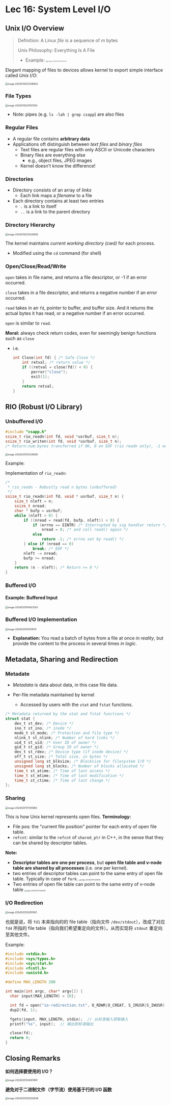 # Lec 16: System Level I/O

## Unix I/O Overview

> Definition: A Linux *file* is a sequence of $m$ bytes
>
> Unix Philosophy: Everything Is A File
>
> - Example: <img src="https://cdn.jsdelivr.net/gh/mtdickens/mtd-images/img/image-20240130221121343.png" alt="image-20240130221121343" style="zoom:33%;" />

Elegant mapping of files to devices allows kernel to export simple interface called *Unix I/O*:

<img src="https://cdn.jsdelivr.net/gh/mtdickens/mtd-images/img/image-20240130221246643.png" alt="image-20240130221246643" style="zoom:50%;" />

### File Types

<img src="https://cdn.jsdelivr.net/gh/mtdickens/mtd-images/img/image-20240130221507932.png" alt="image-20240130221507932" style="zoom:50%;" />

- Note: pipes (e.g. `ls -lah | grep csapp`) are also files

### Regular Files

- A regular file contains **arbitrary data**
- Applications oft distinguish between *text files* and *binary files*
  - Text files are regular files with only ASCII or Unicode characters
  - Binary files are everything else
    - e.g., object files, JPEG images
  - Kernel doesn't know the difference!

### Directories

- Directory consists of an array of *links*
  - Each link maps a *filename* to a file
- Each directory contains at least two entries
  - `.` is a link to itself
  - `..` is a link to the parent directory

### Directory Hierarchy

<img src="https://cdn.jsdelivr.net/gh/mtdickens/mtd-images/img/image-20240130235328935.png" alt="image-20240130235328935" style="zoom:50%;" />

The kernel maintains *current working directory (cwd)* for each process.

- Modified using the `cd` command (for shell)

### Open/Close/Read/Write

`open` takes in file name, and returns a file descriptor, or -1 if an error occurred.

`close` takes in a file descriptor, and returns a negative number if an error occurred.

`read` takes in an `fd`, pointer to buffer, and buffer size. And it returns the actual bytes it has read, or a negative number if an error occurred.

`open` is similar to `read`.

**Moral:** always check return codes, even for seemingly benign functions such as `close`

- i.e.
  ```c
  int Close(int fd) { /* Safe Close */
      int retval; /* return value */
      if ((retval = close(fd)) < 0) {
          perror("close");
          exit(1);
      }
      return retval;
  }
  ```
  

## RIO (Robust I/O Library)

### Unbuffered I/O

```c
#include "csapp.h"
ssize_t rio_readn(int fd, void *usrbuf, size_t n);
ssize_t rio_writen(int fd, void *usrbuf, size_t n);
/* Return:num.bytes transferred if OK, 0 on EOF (rio readn only), -1 on error */
```

<img src="https://cdn.jsdelivr.net/gh/mtdickens/mtd-images/img/image-20240201013239058.png" alt="image-20240201013239058" style="zoom: 50%;" />

Example:

Implementation of `rio_readn`:

```c
/*
 * rio_readn - Robustly read n bytes (unbuffered)
 */
ssize_t rio_readn(int fd, void * usrbuf, size_t n) {
    size_t nleft = n;
    ssize_t nread;
    char * bufp = usrbuf;
    while (nleft > 0) {
        if ((nread = read(fd, bufp, nleft)) < 0) {
            if (errno == EINTR) /* Interrupted by sig handler return */
                nread = 0; /* and call read() again */
            else
                return -1; /* errno set by read() */
        } else if (nread == 0)
            break; /* EOF */
        nleft -= nread;
        bufp += nread;
    }
    return (n - nleft); /* Return >= 0 */
}
```



### Buffered I/O

#### Example: Buffered Input

<img src="https://cdn.jsdelivr.net/gh/mtdickens/mtd-images/img/image-20240201014423243.png" alt="image-20240201014423243" style="zoom:50%;" />

### Buffered I/O Implementation

<img src="https://cdn.jsdelivr.net/gh/mtdickens/mtd-images/img/image-20240201014518113.png" alt="image-20240201014518113" style="zoom:50%;" />

- **Explanation:** You read a batch of bytes from a file at once *in reality*, but provide the content to the process in several times *in logic*.

## Metadata, Sharing and Redirection

### Metadate

- *Metadata* is data about data, in this case file data.

- Per-file metadata maintained by kernel
  - Accessed by users with the `stat` and `fstat` functions.

```c
/* Metadata returned by the stat and fstat functions */
struct stat {
    dev_t st_dev; /* Device */
    ino_t st_ino; /* inode */
    mode_t st_mode; /* Protection and file type */
    nlink_t st_nlink; /* Number of hard links */
    uid_t st_uid; /* User ID of owner */
    gid_t st_gid; /* Group ID of owner */
    dev_t st_rdev; /* Device type (if inode device) */
    off_t st_size; /* Total size, in bytes */
    unsigned long st_blksize; /* Blocksize for filesystem I/O */
    unsigned long st_blocks; /* Number of blocks allocated */
    time_t st_atime; /* Time of last access */
    time_t st_mtime; /* Time of last modification */
    time_t st_ctime; /* Time of last change */
};
```

### Sharing

<img src="https://cdn.jsdelivr.net/gh/mtdickens/mtd-images/img/image-20240201173135963.png" alt="image-20240201173135963" style="zoom: 50%;" />

This is how Unix kernel represents open files.
**Terminology:**

- File pos: the "current file position" pointer for each entry of open file table.
- `refcnt`: similar to the `refcnt` of `shared_ptr` in C++, in the sense that they can be shared by descriptor tables.

**Note:**

- **Descriptor tables are one per process**, but **open file table and v-node table are shared by all processes** (i.e. one per kernel).
- two entries of descriptor tables can point to the same entry of open file table. Typically in case of `fork`.
  <img src="C:/Users/mtdickens/AppData/Roaming/Typora/typora-user-images/image-20240201173259945.png" alt="image-20240201173259945" style="zoom: 33%;" />
- Two entries of open file table can point to the same entry of v-node table
  <img src="https://cdn.jsdelivr.net/gh/mtdickens/mtd-images/img/image-20240201173400361.png" alt="image-20240201173400361" style="zoom: 33%;" />

### I/O Redirection

<img src="https://cdn.jsdelivr.net/gh/mtdickens/mtd-images/img/image-20240201202911801.png" alt="image-20240201202911801" style="zoom:50%;" />

也就是说，将 `fd1` 本来指向的的 file table（指向文件 `/dev/stdout`），改成了对应 `fd4` 所指的 file table（指向我们希望重定向的文件）。从而实现将 `stdout` 重定向至其他文件。

Example:

```c
#include <stdio.h>
#include <sys/types.h>
#include <sys/stat.h>
#include <fcntl.h>
#include <unistd.h>

#define MAX_LENGTH 200

int main(int argc, char* argv[]) {
  char input[MAX_LENGTH] = {0};

  int fd = open("io-redirection.txt", O_RDWR|O_CREAT, S_IRUSR|S_IWUSR);
  dup2(fd, 1);

  fgets(input, MAX_LENGTH, stdin);  // 从标准输入获取输入
  printf("%s", input);  // 输出到标准输出

  close(fd);
  return 0;
}
```

## Closing Remarks

**如何选择要使用的 I/O？**

<img src="https://cdn.jsdelivr.net/gh/mtdickens/mtd-images/img/image-20240201204001891.png" alt="image-20240201204001891" style="zoom:50%;" />

**避免对于二进制文件（字节流）使用基于行的 I/O 函数**

<img src="https://cdn.jsdelivr.net/gh/mtdickens/mtd-images/img/image-20240201204202638.png" alt="image-20240201204202638" style="zoom:50%;" />
